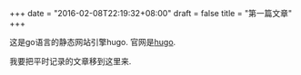 +++
date = "2016-02-08T22:19:32+08:00"
draft = false
title = "第一篇文章"
+++

这是go语言的静态网站引擎hugo. 官网是[hugo](http://gohugo.io).

我要把平时记录的文章移到这里来.
